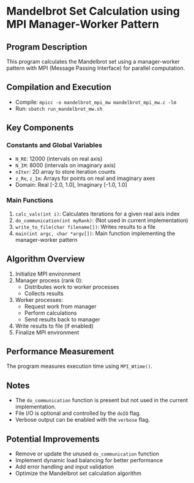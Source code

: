 # Mandelbrot Set Calculation using MPI Manager-Worker Pattern

## Program Description

This program calculates the Mandelbrot set using a manager-worker pattern with MPI (Message Passing Interface) for parallel computation.

## Compilation and Execution

- Compile: `mpicc -o mandelbrot_mpi_mw mandelbrot_mpi_mw.c -lm`
- Run: `sbatch run_mandelbrot_mw.sh`

## Key Components

### Constants and Global Variables

- `N_RE`: 12000 (intervals on real axis)
- `N_IM`: 8000 (intervals on imaginary axis)
- `nIter`: 2D array to store iteration counts
- `z_Re`, `z_Im`: Arrays for points on real and imaginary axes
- Domain: Real [-2.0, 1.0], Imaginary [-1.0, 1.0]

### Main Functions

1. `calc_vals(int i)`: Calculates iterations for a given real axis index
2. `do_communication(int myRank)`: (Not used in current implementation)
3. `write_to_file(char filename[])`: Writes results to a file
4. `main(int argc, char *argv[])`: Main function implementing the manager-worker pattern

## Algorithm Overview

1. Initialize MPI environment
2. Manager process (rank 0):
   - Distributes work to worker processes
   - Collects results
3. Worker processes:
   - Request work from manager
   - Perform calculations
   - Send results back to manager
4. Write results to file (if enabled)
5. Finalize MPI environment

## Performance Measurement

The program measures execution time using `MPI_Wtime()`.

## Notes

- The `do_communication` function is present but not used in the current implementation.
- File I/O is optional and controlled by the `doIO` flag.
- Verbose output can be enabled with the `verbose` flag.

## Potential Improvements

- Remove or update the unused `do_communication` function
- Implement dynamic load balancing for better performance
- Add error handling and input validation
- Optimize the Mandelbrot set calculation algorithm

